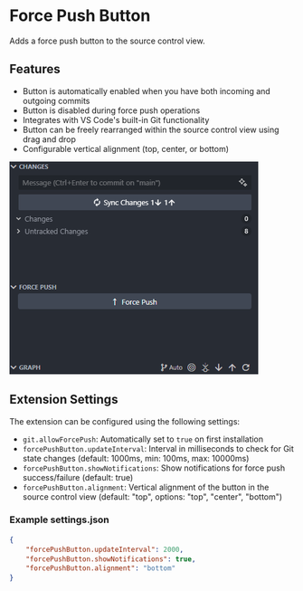 # Force Push Button

Adds a force push button to the source control view.

## Features

- Button is automatically enabled when you have both incoming and outgoing commits
- Button is disabled during force push operations
- Integrates with VS Code's built-in Git functionality
- Button can be freely rearranged within the source control view using drag and drop
- Configurable vertical alignment (top, center, or bottom)

![Force Push Button Demo](images/demo.png)


## Extension Settings

The extension can be configured using the following settings:

* `git.allowForcePush`: Automatically set to `true` on first installation
* `forcePushButton.updateInterval`: Interval in milliseconds to check for Git state changes (default: 1000ms, min: 100ms, max: 10000ms)
* `forcePushButton.showNotifications`: Show notifications for force push success/failure (default: true)
* `forcePushButton.alignment`: Vertical alignment of the button in the source control view (default: "top", options: "top", "center", "bottom")

### Example settings.json

```json
{
    "forcePushButton.updateInterval": 2000,
    "forcePushButton.showNotifications": true,
    "forcePushButton.alignment": "bottom"
}
```

